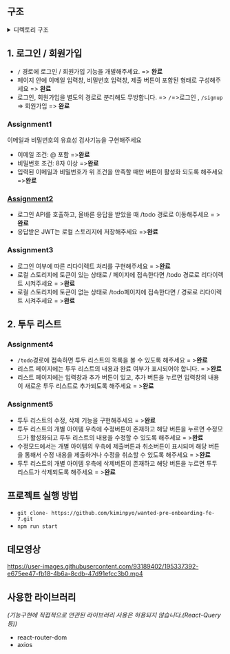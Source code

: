 ## 구조

<details>
<summary>디렉토리 구조</summary>
<div markdown="1">
<img src="https://user-images.githubusercontent.com/93189402/195268369-3e6806f7-cec1-4e49-92de-01fcab727fec.png"/>

</div>
</details>

## 1. 로그인 / 회원가입

- `/` 경로에 로그인 / 회원가입 기능을 개발해주세요. => **완료**
- 페이지 안에 이메일 입력창, 비밀번호 입력창, 제출 버튼이 포함된 형태로 구성해주세요 => **완료**
- 로그인, 회원가입을 별도의 경로로 분리해도 무방합니다. => `/`=>로그인 , `/signup` => 회원가입  => **완료**

### Assignment1
이메일과 비밀번호의 유효성 검사기능을 구현해주세요
- 이메일 조건: @ 포함 =>**완료**
- 비밀번호 조건: 8자 이상 =>**완료**
- 입력된 이메일과 비밀번호가 위 조건을 만족할 때만 버튼이 활성화 되도록 해주세요  =>**완료**

### <A href="https://velog.io/@kip" >Assignment2</A>

- 로그인 API를 호출하고, 올바른 응답을 받았을 때 /todo 경로로 이동해주세요 = >**완료**
- 응답받은 JWT는 로컬 스토리지에 저장해주세요 =>**완료**

### Assignment3
 
- 로그인 여부에 따른 리다이렉트 처리를 구현해주세요  = >**완료**
- 로컬 스토리지에 토큰이 있는 상태로 / 페이지에 접속한다면 /todo 경로로 리다이렉트 시켜주세요  = >**완료**
- 로컬 스토리지에 토큰이 없는 상태로 /todo페이지에 접속한다면 / 경로로 리다이렉트 시켜주세요  = >**완료**

## 2. 투두 리스트

### Assignment4
- `/todo`경로에 접속하면 투두 리스트의 목록을 볼 수 있도록 해주세요  = >**완료**
- 리스트 페이지에는 투두 리스트의 내용과 완료 여부가 표시되어야 합니다.  = >**완료**
- 리스트 페이지에는 입력창과 추가 버튼이 있고, 추가 버튼을 누르면 입력창의 내용이 새로운 투두 리스트로 추가되도록 해주세요  = >**완료**

### Assignment5
- 투두 리스트의 수정, 삭제 기능을 구현해주세요  = >**완료**
- 투두 리스트의 개별 아이템 우측에 수정버튼이 존재하고 해당 버튼을 누르면 수정모드가 활성화되고 투두 리스트의 내용을 수정할 수 있도록 해주세요  = >**완료**
- 수정모드에서는 개별 아이템의 우측에 제출버튼과 취소버튼이 표시되며 해당 버튼을 통해서 수정 내용을 제출하거나 수정을 취소할 수 있도록 해주세요  = >**완료**
- 투두 리스트의 개별 아이템 우측에 삭제버튼이 존재하고 해당 버튼을 누르면 투두 리스트가 삭제되도록 해주세요  = >**완료**


## 프로젝트 실행 방법
- `git clone- https://github.com/kiminpyo/wanted-pre-onboarding-fe-7.git`
- `npm run start`

## 데모영상
https://user-images.githubusercontent.com/93189402/195337392-e675ee47-fb18-4b6a-8cdb-47d91efcc3b0.mp4

## 사용한 라이브러리 
*(기능구현에 직접적으로 연관된 라이브러리 사용은 허용되지 않습니다.(React-Query 등))*
-   react-router-dom
-   axios



